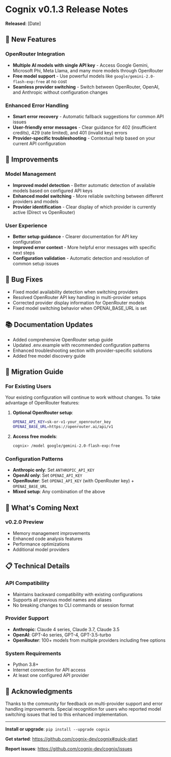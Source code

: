 # Cognix v0.1.3 Release Notes

**Released**: [Date]

## 🚀 New Features

### OpenRouter Integration
- **Multiple AI models with single API key** - Access Google Gemini, Microsoft Phi, Meta Llama, and many more models through OpenRouter
- **Free model support** - Use powerful models like `google/gemini-2.0-flash-exp:free` at no cost
- **Seamless provider switching** - Switch between OpenRouter, OpenAI, and Anthropic without configuration changes

### Enhanced Error Handling
- **Smart error recovery** - Automatic fallback suggestions for common API issues
- **User-friendly error messages** - Clear guidance for 402 (insufficient credits), 429 (rate limited), and 401 (invalid key) errors
- **Provider-specific troubleshooting** - Contextual help based on your current API configuration

## 🔧 Improvements

### Model Management
- **Improved model detection** - Better automatic detection of available models based on configured API keys
- **Enhanced model switching** - More reliable switching between different providers and models
- **Provider identification** - Clear display of which provider is currently active (Direct vs OpenRouter)

### User Experience
- **Better setup guidance** - Clearer documentation for API key configuration
- **Improved error context** - More helpful error messages with specific next steps
- **Configuration validation** - Automatic detection and resolution of common setup issues

## 🐛 Bug Fixes

- Fixed model availability detection when switching providers
- Resolved OpenRouter API key handling in multi-provider setups  
- Corrected provider display information for OpenRouter models
- Fixed model switching behavior when OPENAI_BASE_URL is set

## 📚 Documentation Updates

- Added comprehensive OpenRouter setup guide
- Updated .env.example with recommended configuration patterns
- Enhanced troubleshooting section with provider-specific solutions
- Added free model discovery guide

## 🔄 Migration Guide

### For Existing Users
Your existing configuration will continue to work without changes. To take advantage of OpenRouter features:

1. **Optional OpenRouter setup**:
   ```bash
   OPENAI_API_KEY=sk-or-v1-your_openrouter_key
   OPENAI_BASE_URL=https://openrouter.ai/api/v1
   ```

2. **Access free models**:
   ```bash
   cognix> /model google/gemini-2.0-flash-exp:free
   ```

### Configuration Patterns
- **Anthropic only**: Set `ANTHROPIC_API_KEY`
- **OpenAI only**: Set `OPENAI_API_KEY` 
- **OpenRouter**: Set `OPENAI_API_KEY` (with OpenRouter key) + `OPENAI_BASE_URL`
- **Mixed setup**: Any combination of the above

## 🎯 What's Coming Next

### v0.2.0 Preview
- Memory management improvements
- Enhanced code analysis features  
- Performance optimizations
- Additional model providers

## 📋 Technical Details

### API Compatibility
- Maintains backward compatibility with existing configurations
- Supports all previous model names and aliases
- No breaking changes to CLI commands or session format

### Provider Support
- **Anthropic**: Claude 4 series, Claude 3.7, Claude 3.5
- **OpenAI**: GPT-4o series, GPT-4, GPT-3.5-turbo
- **OpenRouter**: 100+ models from multiple providers including free options

### System Requirements
- Python 3.8+
- Internet connection for API access
- At least one configured API provider

## 🙏 Acknowledgments

Thanks to the community for feedback on multi-provider support and error handling improvements. Special recognition for users who reported model switching issues that led to this enhanced implementation.

---

**Install or upgrade**: `pip install --upgrade cognix`

**Get started**: https://github.com/cognix-dev/cognix#quick-start

**Report issues**: https://github.com/cognix-dev/cognix/issues